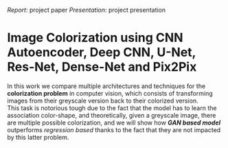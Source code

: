 
*Report*: project paper
*Presentation*: project presentation

# Image Colorization using CNN Autoencoder, Deep CNN, U-Net, Res-Net, Dense-Net and Pix2Pix

In this work we compare multiple architectures and techniques for the **colorization problem** in computer vision, which consists of transforming images from their greyscale version back to their colorized version.  
This task is notorious tough due to the fact that the model has to learn the association color-shape, and theoretically, given a greyscale image, there are multiple possible colorization, and we will show how ***GAN based model*** outperforms *regression based* thanks to the fact that they are not impacted by this latter problem.
